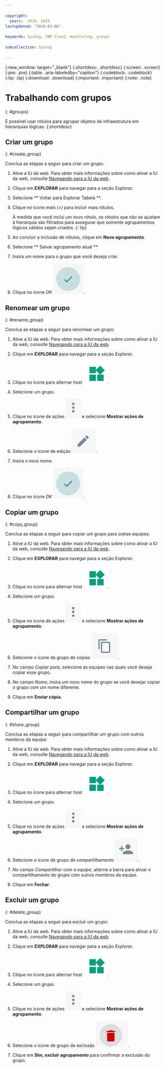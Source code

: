 ```yaml
---

copyright:
  years:  2018, 2019
lastupdated: "2019-03-06"

keywords: Sysdig, IBM Cloud, monitoring, groups

subcollection: Sysdig

---
```


{:new_window: target="_blank"}
{:shortdesc: .shortdesc}
{:screen: .screen}
{:pre: .pre}
{:table: .aria-labeledby="caption"}
{:codeblock: .codeblock}
{:tip: .tip}
{:download: .download}
{:important: .important}
{:note: .note}

# Trabalhando com grupos
{: #groups}

É possível usar rótulos para agrupar objetos de infraestrutura em hierarquias lógicas.
{:shortdesc}

## Criar um grupo
{: #create_group}

Conclua as etapas a seguir para criar um grupo:

1. Ative a IU da web. Para obter mais informações sobre como ativar a IU da web, consulte [Navegando para a IU da web](/docs/services/Monitoring-with-Sysdig?topic=Sysdig-launch#launch). 

2. Clique em **EXPLORAR** para navegar para a seção *Explorar*.

3. Selecione  ** Voltar para Explorar Tabela **.

4. Clique no ícone *mais (+)* para incluir mais rótulos.

    À medida que você inclui um novo rótulo, os rótulos que não se ajustam à hierarquia são filtrados para assegurar que somente agrupamentos lógicos válidos sejam criados.
    {: tip}

5. Ao concluir a inclusão de rótulos, clique em **Novo agrupamento**.

6. Selecione  ** Salvar agrupamento atual **.

7. Insira um nome para o grupo que você deseja criar.

8. Clique no ícone *OK* ![Ícone OK](images/ok.png).

## Renomear um grupo
{: #rename_group}

Conclua as etapas a seguir para renomear um grupo:

1. Ative a IU da web. Para obter mais informações sobre como ativar a IU da web, consulte [Navegando para a IU da web](/docs/services/Monitoring-with-Sysdig?topic=Sysdig-launch#launch). 

2. Clique em **EXPLORAR** para navegar para a seção *Explorar*.

3. Clique no ícone para alternar host ![Ícone para alternar host](images/switch_hosts.png).

4. Selecione um grupo.

5. Clique no ícone de ações ![Ícone de três pontos](images/actions.png) e selecione **Mostrar ações de agrupamento**.

6. Selecione o ícone de edição  ![pencil icon](images/edit.png).

7. Insira o novo nome.

8. Clique no ícone *OK* ![Ícone OK](images/ok.png).




## Copiar um grupo
{: #copy_group}

Conclua as etapas a seguir para copiar um grupo para outras equipes:

1. Ative a IU da web. Para obter mais informações sobre como ativar a IU da web, consulte [Navegando para a IU da web](/docs/services/Monitoring-with-Sysdig?topic=Sysdig-launch#launch). 

2. Clique em **EXPLORAR** para navegar para a seção *Explorar*.

3. Clique no ícone para alternar host ![Ícone para alternar host](images/switch_hosts.png).

4. Selecione um grupo.

5. Clique no ícone de ações ![Ícone de três pontos](images/actions.png) e selecione **Mostrar ações de agrupamento**.

6. Selecione o ícone de grupo de cópias ![ícone de cópia](images/copy.png).

7. No campo *Copiar para*, selecione as equipes nas quais você deseja copiar esse grupo.

8. No campo *Nome*, insira um novo nome do grupo se você desejar copiar o grupo com um nome diferente.

9. Clique em **Enviar cópia**.



## Compartilhar um grupo
{: #share_group}

Conclua as etapas a seguir para compartilhar um grupo com outros membros da equipe:

1. Ative a IU da web. Para obter mais informações sobre como ativar a IU da web, consulte [Navegando para a IU da web](/docs/services/Monitoring-with-Sysdig?topic=Sysdig-launch#launch). 

2. Clique em **EXPLORAR** para navegar para a seção *Explorar*.

3. Clique no ícone para alternar host ![Ícone para alternar host](images/switch_hosts.png).

4. Selecione um grupo.

5. Clique no ícone de ações ![Ícone de três pontos](images/actions.png) e selecione **Mostrar ações de agrupamento**.

6. Selecione o ícone de grupo de compartilhamento ![ícone de compartilhamento](images/share.png).

7. No campo *Compartilhar com a equipe*, alterne a barra para ativar o compartilhamento do grupo com outros membros da equipe.

8. Clique em **Fechar**.



## Excluir um grupo
{: #delete_group}

Conclua as etapas a seguir para excluir um grupo:

1. Ative a IU da web. Para obter mais informações sobre como ativar a IU da web, consulte [Navegando para a IU da web](/docs/services/Monitoring-with-Sysdig?topic=Sysdig-launch#launch). 

2. Clique em **EXPLORAR** para navegar para a seção *Explorar*.

3. Clique no ícone para alternar host ![Ícone para alternar host](images/switch_hosts.png).

4. Selecione um grupo.

5. Clique no ícone de ações ![Ícone de três pontos](images/actions.png) e selecione **Mostrar ações de agrupamento**.

6. Selecione o ícone de grupo de exclusão ![ícone de exclusão](images/delete.png).

7. Clique em **Sim, excluir agrupamento** para confirmar a exclusão do grupo.






